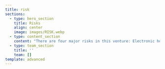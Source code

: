```yaml
---
title: risk
sections:
  - type: hero_section
    title: Risks
    align: center
    image: images/RISK.webp
  - type: content_section
    content: "There are four major risks in this venture: Electronic health record\n\n1. **Financial Risks:** Not able to collaborate with enough investors to complete and launch the project\n2. **Operational Risks:** Not having enough resources to complete the project before the deadline\n**3. Information Risks:**  As the part of vision, of our venture is to secure our customers information. If there is any information breach it may risk the entire venture\n4.** Technical Risks: **Technical glitches like slow server, high usage of internet may frustrate the customers to not use the application.\n\n* To manage risks, first we should properly Identify risks and plan for them.\n* Plan on how to resolve them.\n* Monitor any risks that could become more critical over time like Technical performance of the website may decrease later in the venture due to increasing use of application.\n* For\_risks that require a longer-term to solve, we should go for planned, and managed approach with risk action plans. If the impact of these long-term risk is not decreasing overtime, then a different action plan must be implemented.\n* Risk Management should become a cyclic activity for a venture to succeed"
  - type: team_section
    title: ''
    team: []
template: advanced
---
```


